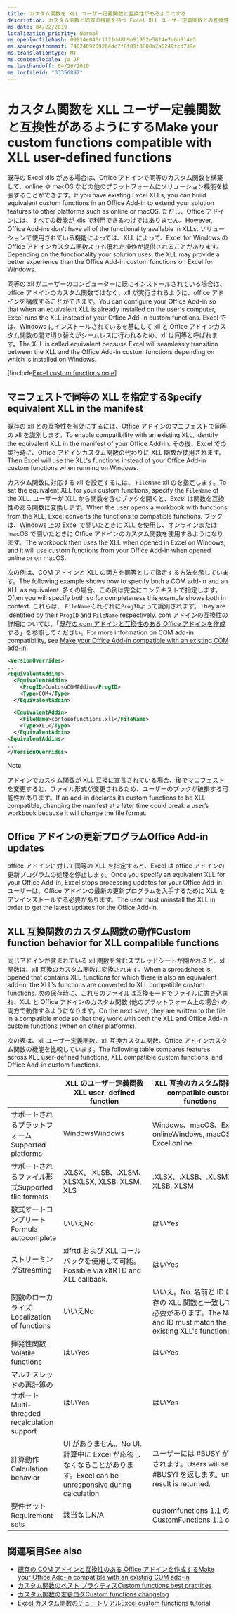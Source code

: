 ```yaml
---
title: カスタム関数を XLL ユーザー定義関数と互換性があるようにする
description: カスタム関数と同等の機能を持つ Excel XLL ユーザー定義関数との互換性を有効にする
ms.date: 04/22/2019
localization_priority: Normal
ms.openlocfilehash: 09914e040c1721dd8b9e91952e5814e7a6b914e5
ms.sourcegitcommit: 7462409209264dc7f8f89f3808a7a6249fcd739e
ms.translationtype: MT
ms.contentlocale: ja-JP
ms.lasthandoff: 04/26/2019
ms.locfileid: "33356897"
---
```

# <a name="make-your-custom-functions-compatible-with-xll-user-defined-functions"></a><span data-ttu-id="f96d8-103">カスタム関数を XLL ユーザー定義関数と互換性があるようにする</span><span class="sxs-lookup"><span data-stu-id="f96d8-103">Make your custom functions compatible with XLL user-defined functions</span></span>

<span data-ttu-id="f96d8-104">既存の Excel xlls がある場合は、Office アドインで同等のカスタム関数を構築して、online や macOS などの他のプラットフォームにソリューション機能を拡張することができます。</span><span class="sxs-lookup"><span data-stu-id="f96d8-104">If you have existing Excel XLLs, you can build equivalent custom functions in an Office Add-in to extend your solution features to other platforms such as online or macOS.</span></span> <span data-ttu-id="f96d8-105">ただし、Office アドインには、すべての機能が xlls で利用できるわけではありません。</span><span class="sxs-lookup"><span data-stu-id="f96d8-105">However, Office Add-ins don't have all of the functionality available in XLLs.</span></span> <span data-ttu-id="f96d8-106">ソリューションで使用されている機能によっては、XLL によって、Excel for Windows の Office アドインカスタム関数よりも優れた操作が提供されることがあります。</span><span class="sxs-lookup"><span data-stu-id="f96d8-106">Depending on the functionality your solution uses, the XLL may provide a better experience than the Office Add-in custom functions on Excel for Windows.</span></span>

<span data-ttu-id="f96d8-107">同等の xll がユーザーのコンピューターに既にインストールされている場合は、office アドインのカスタム関数ではなく、xll が実行されるように、office アドインを構成することができます。</span><span class="sxs-lookup"><span data-stu-id="f96d8-107">You can configure your Office Add-in so that when an equivalent XLL is already installed on the user's computer, Excel runs the XLL instead of your Office Add-in custom functions.</span></span> <span data-ttu-id="f96d8-108">Excel では、Windows にインストールされているを基にして xll と Office アドインカスタム関数の間で切り替えがシームレスに行われるため、xll は同等と呼ばれます。</span><span class="sxs-lookup"><span data-stu-id="f96d8-108">The XLL is called equivalent because Excel will seamlessly transition between the XLL and the Office Add-in custom functions depending on which is installed on Windows.</span></span>

[!include[Excel custom functions note](../includes/excel-custom-functions-note.md)]

## <a name="specify-equivalent-xll-in-the-manifest"></a><span data-ttu-id="f96d8-109">マニフェストで同等の XLL を指定する</span><span class="sxs-lookup"><span data-stu-id="f96d8-109">Specify equivalent XLL in the manifest</span></span>

<span data-ttu-id="f96d8-110">既存の xll との互換性を有効にするには、Office アドインのマニフェストで同等の xll を識別します。</span><span class="sxs-lookup"><span data-stu-id="f96d8-110">To enable compatibility with an existing XLL, identify the equivalent XLL in the manifest of your Office Add-in.</span></span> <span data-ttu-id="f96d8-111">その後、Excel での実行時に、Office アドインカスタム関数の代わりに XLL 関数が使用されます。</span><span class="sxs-lookup"><span data-stu-id="f96d8-111">Then Excel will use the XLL's functions instead of your Office Add-in custom functions when running on Windows.</span></span>

<span data-ttu-id="f96d8-112">カスタム関数に対応する xll を設定するには、 `FileName` xll のを指定します。</span><span class="sxs-lookup"><span data-stu-id="f96d8-112">To set the equivalent XLL for your custom functions, specify the `FileName` of the XLL.</span></span> <span data-ttu-id="f96d8-113">ユーザーが XLL から関数を含むブックを開くと、Excel は関数を互換性のある関数に変換します。</span><span class="sxs-lookup"><span data-stu-id="f96d8-113">When the user opens a workbook with functions from the XLL, Excel converts the functions to compatible functions.</span></span> <span data-ttu-id="f96d8-114">ブックは、Windows 上の Excel で開いたときに XLL を使用し、オンラインまたは macOS で開いたときに Office アドインのカスタム関数を使用するようになります。</span><span class="sxs-lookup"><span data-stu-id="f96d8-114">The workbook then uses the XLL when opened in Excel on Windows, and it will use custom functions from your Office Add-in when opened online or on macOS.</span></span>

<span data-ttu-id="f96d8-115">次の例は、COM アドインと XLL の両方を同等として指定する方法を示しています。</span><span class="sxs-lookup"><span data-stu-id="f96d8-115">The following example shows how to specify both a COM add-in and an XLL as equivalent.</span></span> <span data-ttu-id="f96d8-116">多くの場合、この例は完全にコンテキストで指定します。</span><span class="sxs-lookup"><span data-stu-id="f96d8-116">Often you will specify both so for completeness this example shows both in context.</span></span> <span data-ttu-id="f96d8-117">これらは、 `FileName`それぞれに`ProgID`よって識別されます。</span><span class="sxs-lookup"><span data-stu-id="f96d8-117">They are identified by their `ProgID` and `FileName` respectively.</span></span> <span data-ttu-id="f96d8-118">com アドインの互換性の詳細については、「[既存の com アドインと互換性のある Office アドインを作成](../develop/make-office-add-in-compatible-with-existing-com-add-in.md)する」を参照してください。</span><span class="sxs-lookup"><span data-stu-id="f96d8-118">For more information on COM add-in compatibility, see [Make your Office Add-in compatible with an existing COM add-in](../develop/make-office-add-in-compatible-with-existing-com-add-in.md).</span></span>

```xml
<VersionOverrides>
...
<EquivalentAddins>
  <EquivalentAddin>
    <ProgID>ContosoCOMAddin</ProgID>
    <Type>COM</Type>
  </EquivalentAddin>

  <EquivalentAddin>
    <FileName>contosofunctions.xll</FileName>
    <Type>XLL</Type>
  </EquivalentAddin>
<EquivalentAddins>
...
</VersionOverrides>
```

> [!NOTE]
> <span data-ttu-id="f96d8-119">アドインでカスタム関数が XLL 互換に宣言されている場合、後でマニフェストを変更すると、ファイル形式が変更されるため、ユーザーのブックが破損する可能性があります。</span><span class="sxs-lookup"><span data-stu-id="f96d8-119">If an add-in declares its custom functions to be XLL compatible, changing the manifest at a later time could break a user’s workbook because it will change the file format.</span></span>

## <a name="office-add-in-updates"></a><span data-ttu-id="f96d8-120">Office アドインの更新プログラム</span><span class="sxs-lookup"><span data-stu-id="f96d8-120">Office Add-in updates</span></span>

<span data-ttu-id="f96d8-121">office アドインに対して同等の XLL を指定すると、Excel は office アドインの更新プログラムの処理を停止します。</span><span class="sxs-lookup"><span data-stu-id="f96d8-121">Once you specify an equivalent XLL for your Office Add-in, Excel stops processing updates for your Office Add-in.</span></span> <span data-ttu-id="f96d8-122">ユーザーは、Office アドインの最新の更新プログラムを入手するために XLL をアンインストールする必要があります。</span><span class="sxs-lookup"><span data-stu-id="f96d8-122">The user must uninstall the XLL in order to get the latest updates for the Office Add-in.</span></span>

## <a name="custom-function-behavior-for-xll-compatible-functions"></a><span data-ttu-id="f96d8-123">XLL 互換関数のカスタム関数の動作</span><span class="sxs-lookup"><span data-stu-id="f96d8-123">Custom function behavior for XLL compatible functions</span></span>

<span data-ttu-id="f96d8-124">同じアドインが含まれている xll 関数を含むスプレッドシートが開かれると、xll 関数は、xll 互換のカスタム関数に変換されます。</span><span class="sxs-lookup"><span data-stu-id="f96d8-124">When a spreadsheet is opened that contains XLL functions for which there is also an equivalent add-in, the XLL's functions are converted to XLL compatible custom functions.</span></span> <span data-ttu-id="f96d8-125">次の保存時に、これらのファイルは互換モードでファイルに書き込まれ、XLL と Office アドインのカスタム関数 (他のプラットフォーム上の場合) の両方で動作するようになります。</span><span class="sxs-lookup"><span data-stu-id="f96d8-125">On the next save, they are written to the file in a compatible mode so that they work with both the XLL and Office Add-in custom functions (when on other platforms).</span></span>

<span data-ttu-id="f96d8-126">次の表は、xll ユーザー定義関数、xll 互換カスタム関数、Office アドインカスタム関数の機能を比較しています。</span><span class="sxs-lookup"><span data-stu-id="f96d8-126">The following table compares features across XLL user-defined functions, XLL compatible custom functions, and Office Add-in custom functions.</span></span>

|         |<span data-ttu-id="f96d8-127">XLL のユーザー定義関数</span><span class="sxs-lookup"><span data-stu-id="f96d8-127">XLL user-defined function</span></span> |<span data-ttu-id="f96d8-128">XLL 互換のカスタム関数</span><span class="sxs-lookup"><span data-stu-id="f96d8-128">XLL compatible custom functions</span></span> |<span data-ttu-id="f96d8-129">Office アドインカスタム関数</span><span class="sxs-lookup"><span data-stu-id="f96d8-129">Office Add-in custom function</span></span> |
|---------|---------|---------|---------|
| <span data-ttu-id="f96d8-130">サポートされるプラットフォーム</span><span class="sxs-lookup"><span data-stu-id="f96d8-130">Supported platforms</span></span> | <span data-ttu-id="f96d8-131">Windows</span><span class="sxs-lookup"><span data-stu-id="f96d8-131">Windows</span></span> | <span data-ttu-id="f96d8-132">Windows、macOS、Excel online</span><span class="sxs-lookup"><span data-stu-id="f96d8-132">Windows, macOS, Excel online</span></span> | <span data-ttu-id="f96d8-133">Windows、macOS、Excel online</span><span class="sxs-lookup"><span data-stu-id="f96d8-133">Windows, macOS, Excel online</span></span> |
| <span data-ttu-id="f96d8-134">サポートされるファイル形式</span><span class="sxs-lookup"><span data-stu-id="f96d8-134">Supported file formats</span></span> | <span data-ttu-id="f96d8-135">.XLSX、.XLSB、.XLSM、XLS</span><span class="sxs-lookup"><span data-stu-id="f96d8-135">XLSX, XLSB, XLSM, XLS</span></span> | <span data-ttu-id="f96d8-136">.XLSX、.XLSB、.XLSM</span><span class="sxs-lookup"><span data-stu-id="f96d8-136">XLSX, XLSB, XLSM</span></span> | <span data-ttu-id="f96d8-137">.XLSX、.XLSB、.XLSM</span><span class="sxs-lookup"><span data-stu-id="f96d8-137">XLSX, XLSB, XLSM</span></span> |
| <span data-ttu-id="f96d8-138">数式オートコンプリート</span><span class="sxs-lookup"><span data-stu-id="f96d8-138">Formula autocomplete</span></span> | <span data-ttu-id="f96d8-139">いいえ</span><span class="sxs-lookup"><span data-stu-id="f96d8-139">No</span></span> | <span data-ttu-id="f96d8-140">はい</span><span class="sxs-lookup"><span data-stu-id="f96d8-140">Yes</span></span> | <span data-ttu-id="f96d8-141">はい</span><span class="sxs-lookup"><span data-stu-id="f96d8-141">Yes</span></span> |
| <span data-ttu-id="f96d8-142">ストリーミング</span><span class="sxs-lookup"><span data-stu-id="f96d8-142">Streaming</span></span> | <span data-ttu-id="f96d8-143">xlfrtd および XLL コールバックを使用して可能。</span><span class="sxs-lookup"><span data-stu-id="f96d8-143">Possible via xlfRTD and XLL callback.</span></span> | <span data-ttu-id="f96d8-144">はい</span><span class="sxs-lookup"><span data-stu-id="f96d8-144">Yes</span></span> | <span data-ttu-id="f96d8-145">はい</span><span class="sxs-lookup"><span data-stu-id="f96d8-145">Yes</span></span> |
| <span data-ttu-id="f96d8-146">関数のローカライズ</span><span class="sxs-lookup"><span data-stu-id="f96d8-146">Localization of functions</span></span> | <span data-ttu-id="f96d8-147">いいえ</span><span class="sxs-lookup"><span data-stu-id="f96d8-147">No</span></span> | <span data-ttu-id="f96d8-148">いいえ。</span><span class="sxs-lookup"><span data-stu-id="f96d8-148">No.</span></span> <span data-ttu-id="f96d8-149">名前と ID は、既存の XLL 関数と一致している必要があります。</span><span class="sxs-lookup"><span data-stu-id="f96d8-149">The Name and ID must match the existing XLL's functions.</span></span> | <span data-ttu-id="f96d8-150">はい</span><span class="sxs-lookup"><span data-stu-id="f96d8-150">Yes</span></span> |
| <span data-ttu-id="f96d8-151">揮発性関数</span><span class="sxs-lookup"><span data-stu-id="f96d8-151">Volatile functions</span></span> | <span data-ttu-id="f96d8-152">はい</span><span class="sxs-lookup"><span data-stu-id="f96d8-152">Yes</span></span> | <span data-ttu-id="f96d8-153">はい</span><span class="sxs-lookup"><span data-stu-id="f96d8-153">Yes</span></span> | <span data-ttu-id="f96d8-154">はい</span><span class="sxs-lookup"><span data-stu-id="f96d8-154">Yes</span></span> |
| <span data-ttu-id="f96d8-155">マルチスレッドの再計算のサポート</span><span class="sxs-lookup"><span data-stu-id="f96d8-155">Multi-threaded recalculation support</span></span> | <span data-ttu-id="f96d8-156">はい</span><span class="sxs-lookup"><span data-stu-id="f96d8-156">Yes</span></span> | <span data-ttu-id="f96d8-157">はい</span><span class="sxs-lookup"><span data-stu-id="f96d8-157">Yes</span></span> | <span data-ttu-id="f96d8-158">はい</span><span class="sxs-lookup"><span data-stu-id="f96d8-158">Yes</span></span> |
| <span data-ttu-id="f96d8-159">計算動作</span><span class="sxs-lookup"><span data-stu-id="f96d8-159">Calculation behavior</span></span> | <span data-ttu-id="f96d8-160">UI がありません。</span><span class="sxs-lookup"><span data-stu-id="f96d8-160">No UI.</span></span> <span data-ttu-id="f96d8-161">計算中に Excel が応答しなくなることがあります。</span><span class="sxs-lookup"><span data-stu-id="f96d8-161">Excel can be unresponsive during calculation.</span></span> | <span data-ttu-id="f96d8-162">ユーザーには #BUSY が表示されます。</span><span class="sxs-lookup"><span data-stu-id="f96d8-162">Users will see #BUSY!</span></span> <span data-ttu-id="f96d8-163">を返します。</span><span class="sxs-lookup"><span data-stu-id="f96d8-163">until a result is returned.</span></span> | <span data-ttu-id="f96d8-164">ユーザーには #BUSY が表示されます。</span><span class="sxs-lookup"><span data-stu-id="f96d8-164">Users will see #BUSY!</span></span> <span data-ttu-id="f96d8-165">を返します。</span><span class="sxs-lookup"><span data-stu-id="f96d8-165">until a result is returned.</span></span> |
| <span data-ttu-id="f96d8-166">要件セット</span><span class="sxs-lookup"><span data-stu-id="f96d8-166">Requirement sets</span></span> | <span data-ttu-id="f96d8-167">該当なし</span><span class="sxs-lookup"><span data-stu-id="f96d8-167">N/A</span></span> | <span data-ttu-id="f96d8-168">customfunctions 1.1 のみ</span><span class="sxs-lookup"><span data-stu-id="f96d8-168">CustomFunctions 1.1 only</span></span> | <span data-ttu-id="f96d8-169">customfunctions 1.1 以降</span><span class="sxs-lookup"><span data-stu-id="f96d8-169">CustomFunctions 1.1 and later</span></span> |

## <a name="see-also"></a><span data-ttu-id="f96d8-170">関連項目</span><span class="sxs-lookup"><span data-stu-id="f96d8-170">See also</span></span>

- [<span data-ttu-id="f96d8-171">既存の COM アドインと互換性のある Office アドインを作成する</span><span class="sxs-lookup"><span data-stu-id="f96d8-171">Make your Office Add-in compatible with an existing COM add-in</span></span>](../develop/make-office-add-in-compatible-with-existing-com-add-in.md)
- [<span data-ttu-id="f96d8-172">カスタム関数のベスト プラクティス</span><span class="sxs-lookup"><span data-stu-id="f96d8-172">Custom functions best practices</span></span>](custom-functions-best-practices.md)
- [<span data-ttu-id="f96d8-173">カスタム関数の変更ログ</span><span class="sxs-lookup"><span data-stu-id="f96d8-173">Custom functions changelog</span></span>](custom-functions-changelog.md)
- [<span data-ttu-id="f96d8-174">Excel カスタム関数のチュートリアル</span><span class="sxs-lookup"><span data-stu-id="f96d8-174">Excel custom functions tutorial</span></span>](../tutorials/excel-tutorial-create-custom-functions.md)